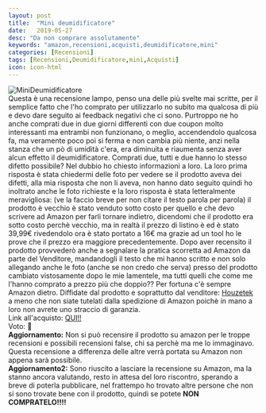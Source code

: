 ```yaml
---
layout: post
title:  "Mini deumidificatore"
date:   2019-05-27
desc: "Da non comprare assolutamente"
keywords: "amazon,recensioni,acquisti,deumidificatore,mini"
categories: [Recensioni]
tags: [Recensioni,Deumidificatore,mini,Acquisti]
icon: icon-html
---
```


![MiniDeumidificatore](https://images-na.ssl-images-amazon.com/images/I/51h7h3GT4QL._SL1000_.jpg)<br>
Questa è una recensione lampo, penso una delle più svelte mai scritte, per il semplice fatto che l'ho comprato per utilizzarlo no subito ma qualcosa di più e devo dare seguito ai feedback negativi che ci sono.
Purtroppo ne ho anche comprati due in due giorni differenti con due coupon molto interessanti ma entrambi non funzionano, o meglio, accendendolo qualcosa fa, ma veramente poco poi si ferma e non cambia più niente, 
anzi nella stanza che un pò di umidità c'era, era diminuita e riaumenta senza aver alcun effetto il deumidificatore. Comprati due, tutti e due hanno lo stesso difetto possibile? Nel dubbio ho chiesto informazioni a loro.
La loro prima risposta è stata chiedermi delle foto per vedere se il prodotto aveva dei difetti, alla mia risposta che non li aveva, non hanno dato seguito quindi ho inoltrato anche le foto richieste e la loro risposta è stata
letteralmente meravigliosa: (ve la faccio breve per non citare il testo parola per parola) il prodotto è vecchio è stato venduto sotto costo per quello e che devo scrivere ad Amazon per farli tornare indietro, dicendomi che il 
prodotto era sotto costo perchè vecchio, ma in realtà il prezzo di listino è ed è stato 39,99€ rivedendolo ora è stato portato a 16€ ma grazie ad un tool ho le prove che il prezzo era maggiore precedentemente.
Dopo aver recensito il prodotto provvederò anche a segnalare la pratica scorretta ad Amazon da parte del Venditore, mandandogli il testo che mi hanno scritto e non solo allegando anche le foto (anche se non credo che serva) 
presso del prodotto cambiato vistosamente dopo le mie lamentele, ma tutti quelli che come me l'hanno comprato a prezzo più che doppio?? Per fortuna c'è sempre Amazon dietro.
Diffidate dal prodotto e soprattutto dal venditore: [Houzetek](https://www.amazon.it/s/ref=bl_dp_s_web_0?ie=UTF8&search-alias=aps&field-keywords=Houzetek) a meno che non siate tutelati dalla spedizione di Amazon poichè
in mano a loro non avrete uno straccio di garanzia. <br>
Link all'acquisto: [QUI!!](https://amzn.to/2JGAHCo) <br>
Voto: 🌟 <br>
**Aggiornamento:** Non si può recensire il prodotto su amazon per le troppe recensioni e possibili recensioni false, chi sa perchè ma me lo immaginavo. Questa recensione a differenza delle altre verrà portata su Amazon non appena sarà possibile. <br>
**Aggiornamento2:** Sono riuscito a lasciare la recensione su Amazon, ma la stanno ancora valutando, resto in attesa del loro riscontro, sperando a breve di poterla pubblicare, nel frattempo ho trovato altre persone che non si sono trovate bene con il prodotto, quindi se potete **NON COMPRATELO!!!!**
